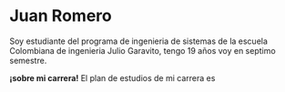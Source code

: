 # Juan Romero 
Soy estudiante del programa de ingenieria de sistemas de la escuela Colombiana de ingenieria Julio Garavito, tengo 19 años voy en septimo semestre.

__¡sobre mi carrera!__
El plan de estudios de mi carrera es
